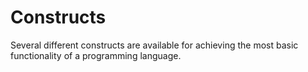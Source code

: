 # Constructs

Several different constructs are available for achieving the most basic functionality of a programming language.

